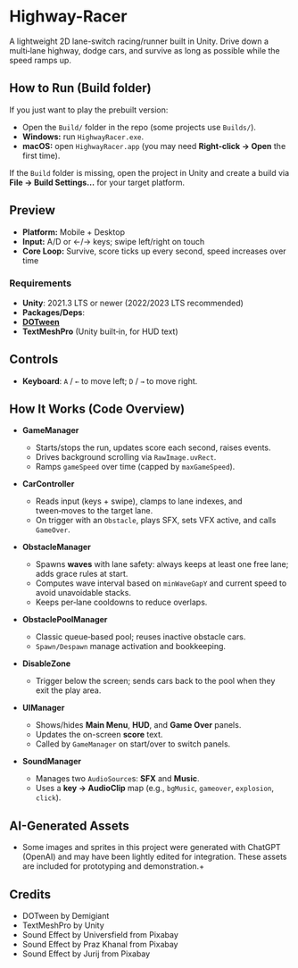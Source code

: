 # Highway-Racer
A lightweight 2D lane-switch racing/runner built in Unity. Drive down a multi‑lane highway, dodge cars, and survive as long as possible while the speed ramps up.

## How to Run (Build folder)
If you just want to play the prebuilt version:

- Open the `Build/` folder in the repo (some projects use `Builds/`).
- **Windows:** run `HighwayRacer.exe`.
- **macOS:** open `HighwayRacer.app` (you may need **Right-click → Open** the first time).

If the `Build` folder is missing, open the project in Unity and create a build via **File → Build Settings…** for your target platform.

## Preview
- **Platform:** Mobile + Desktop
- **Input:** A/D or ←/→ keys; swipe left/right on touch
- **Core Loop:** Survive, score ticks up every second, speed increases over time

### Requirements
- **Unity**: 2021.3 LTS or newer (2022/2023 LTS recommended)
- **Packages/Deps**:
- [**DOTween**](http://dotween.demigiant.com/)
- **TextMeshPro** (Unity built‑in, for HUD text)

## Controls
- **Keyboard**: `A` / `←` to move left; `D` / `→` to move right.

## How It Works (Code Overview)

- **GameManager**
  - Starts/stops the run, updates score each second, raises events.
  - Drives background scrolling via `RawImage.uvRect`.
  - Ramps `gameSpeed` over time (capped by `maxGameSpeed`).

- **CarController**
  - Reads input (keys + swipe), clamps to lane indexes, and tween‑moves to the target lane.
  - On trigger with an `Obstacle`, plays SFX, sets VFX active, and calls `GameOver`.

- **ObstacleManager**
  - Spawns **waves** with lane safety: always keeps at least one free lane; adds grace rules at start.
  - Computes wave interval based on `minWaveGapY` and current speed to avoid unavoidable stacks.
  - Keeps per‑lane cooldowns to reduce overlaps.

- **ObstaclePoolManager**
  - Classic queue‑based pool; reuses inactive obstacle cars.
  - `Spawn/Despawn` manage activation and bookkeeping.

- **DisableZone**
  - Trigger below the screen; sends cars back to the pool when they exit the play area.

- **UIManager**
  - Shows/hides **Main Menu**, **HUD**, and **Game Over** panels.
  - Updates the on-screen **score** text.
  - Called by `GameManager` on start/over to switch panels.

- **SoundManager**
  - Manages two `AudioSource`s: **SFX** and **Music**.
  - Uses a **key → AudioClip** map (e.g., `bgMusic`, `gameover`, `explosion`, `click`).


## AI-Generated Assets
- Some images and sprites in this project were generated with ChatGPT (OpenAI) and may have been lightly edited for integration. These assets are included for prototyping and demonstration.+

## Credits
- DOTween by Demigiant
- TextMeshPro by Unity
- Sound Effect by Universfield from Pixabay
- Sound Effect by Praz Khanal from Pixabay
- Sound Effect by Jurij from Pixabay

